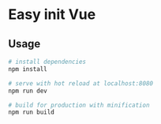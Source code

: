 # Easy init Vue

## Usage

``` bash
# install dependencies
npm install

# serve with hot reload at localhost:8080
npm run dev

# build for production with minification
npm run build
```
